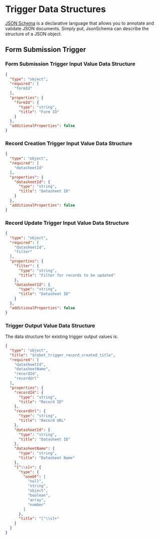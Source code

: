 # Trigger Data Structures

[JSON Schema](https://json-schema.org/) is a declarative language that allows you to annotate and validate JSON documents. Simply put, JsonSchema can describe the structure of a JSON object.

## Form Submission Trigger

### Form Submission Trigger Input Value Data Structure

```json
{
  "type": "object",
  "required": [
    "formId"
  ],
  "properties": {
    "formId": {
      "type": "string",
      "title": "Form ID"
    }
  },
  "additionalProperties": false
}
```

### Record Creation Trigger Input Value Data Structure

```json
{
  "type": "object",
  "required": [
    "datasheetId"
  ],
  "properties": {
    "datasheetId": {
      "type": "string",
      "title": "Datasheet ID"
    }
  },
  "additionalProperties": false
}
```

### Record Update Trigger Input Value Data Structure

```json
{
  "type": "object",
  "required": [
    "datasheetId",
    "filter"
  ],
  "properties": {
    "filter": {
      "type": "string",
      "title": "Filter for records to be updated"
    },
    "datasheetId": {
      "type": "string",
      "title": "Datasheet ID"
    }
  },
  "additionalProperties": false
}
```

### Trigger Output Value Data Structure

The data structure for existing trigger output values is:

```json
{
  "type": "object",
  "title": "$robot_trigger_record_created_title",
  "required": [
    "datasheetId",
    "datasheetName",
    "recordId",
    "recordUrl"
  ],
  "properties": {
    "recordId": {
      "type": "string",
      "title": "Record ID"
    },
    "recordUrl": {
      "type": "string",
      "title": "Record URL"
    },
    "datasheetId": {
      "type": "string",
      "title": "Datasheet ID"
    },
    "datasheetName": {
      "type": "string",
      "title": "Datasheet Name"
    },
    "[^\\s]+": {
      "type": {
        "oneOf": [
          "null",
          "string", 
          "object",
          "boolean", 
          "array", 
          "number"
        ]
      },
      "title": "[^\\s]+"
    }
  }
}
```